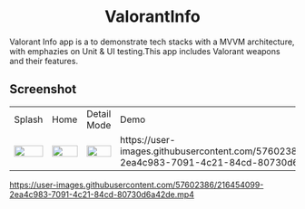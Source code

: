<h1 align="center">ValorantInfo</h1>

Valorant Info app is a to demonstrate tech stacks with a MVVM architecture, with emphazies on Unit & UI testing.This app includes Valorant weapons and their features.

<h2 align="left">Screenshot</h2> 

<table>
    <tr>
    <td>Splash</td>
    <td>Home</td>
    <td>Detail Mode</td>
    <td>Demo</td>
   </tr> 
  <tr>
    <td><img src="https://user-images.githubusercontent.com/57602386/216441590-e5a50a5a-3487-4566-bff0-37b8e69ea010.png" width="100%"></td>
    <td><img src="https://user-images.githubusercontent.com/57602386/216450952-6a72b6e5-e707-4a79-91e8-7715c91254f7.png" width="100%"></td>
    <td><img src="https://user-images.githubusercontent.com/57602386/216451187-7973cf88-e976-4e1e-b954-1ce122386f97.png" width="100%"></td>
    <td>https://user-images.githubusercontent.com/57602386/216454099-2ea4c983-7091-4c21-84cd-80730d6a42de.mp4</td>
   </tr>  
  </tr>
</table>

https://user-images.githubusercontent.com/57602386/216454099-2ea4c983-7091-4c21-84cd-80730d6a42de.mp4

